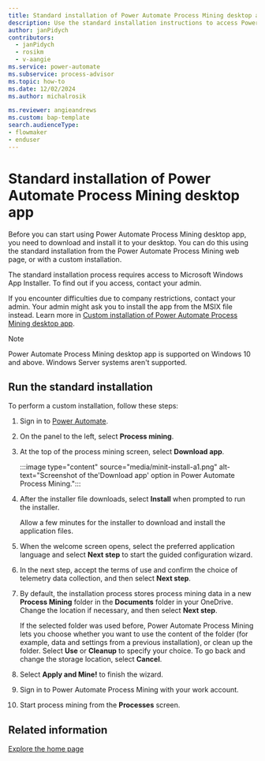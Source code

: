 ```yaml
---
title: Standard installation of Power Automate Process Mining desktop app
description: Use the standard installation instructions to access Power Automate Process Mining desktop app.
author: janPidych
contributors:
  - janPidych
  - rosikm
  - v-aangie
ms.service: power-automate
ms.subservice: process-advisor
ms.topic: how-to
ms.date: 12/02/2024
ms.author: michalrosik

ms.reviewer: angieandrews
ms.custom: bap-template
search.audienceType:
- flowmaker
- enduser
---
```


# Standard installation of Power Automate Process Mining desktop app

Before you can start using Power Automate Process Mining desktop app, you need to download and install it to your desktop. You can do this using the standard installation from the Power Automate Process Mining web page, or with a custom installation.

The standard installation process requires access to Microsoft Windows App Installer. To find out if you access, contact your admin.

If you encounter difficulties due to company restrictions, contact your admin. Your admin might ask you to install the app from the MSIX file instead. Learn more in [Custom installation of Power Automate Process Mining desktop app](process-mining-custom-install.md).

> [!NOTE]
> Power Automate Process Mining desktop app is supported on Windows 10 and above. Windows Server systems aren't supported.

## Run the standard installation

To perform a custom installation, follow these steps:

1. Sign in to [Power Automate](https://make.powerautomate.com).

1. On the panel to the left, select **Process mining**.

1. At the top of the process mining screen, select **Download app**.
  
    :::image type="content" source="media/minit-install-a1.png" alt-text="Screenshot of the'Download app' option in Power Automate Process Mining.":::

1. After the installer file downloads, select **Install** when prompted to run the installer.

   Allow a few minutes for the installer to download and install the application files.

1. When the welcome screen opens, select the preferred application language and select **Next step** to start the guided configuration wizard.

1. In the next step, accept the terms of use and confirm the choice of telemetry data collection, and then select **Next step**.

1. By default, the installation process stores process mining data in a new **Process Mining** folder in the **Documents** folder in your OneDrive. Change the location if necessary, and then select **Next step**.

    If the selected folder was used before, Power Automate Process Mining lets you choose whether you want to use the content of the folder (for example, data and settings from a previous installation), or clean up the folder. Select **Use** or **Cleanup** to specify your choice. To go back and change the storage location, select **Cancel**.

1. Select **Apply and Mine!** to finish the wizard.

1. Sign in to Power Automate Process Mining with your work account.

1. Start process mining from the **Processes** screen.

## Related information

[Explore the home page](process-hub.md)
